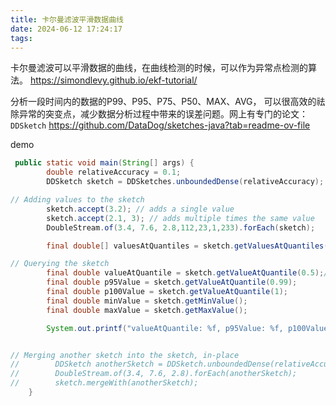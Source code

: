 ```yaml
---
title: 卡尔曼滤波平滑数据曲线
date: 2024-06-12 17:24:17
tags:
---
```


卡尔曼滤波可以平滑数据的曲线，在曲线检测的时候，可以作为异常点检测的算法。
https://simondlevy.github.io/ekf-tutorial/

分析一段时间内的数据的P99、P95、P75、P50、MAX、AVG， 可以很高效的祛除异常的突变点，减少数据分析过程中带来的误差问题。网上有专门的论文： `DDSketch`
https://github.com/DataDog/sketches-java?tab=readme-ov-file

demo

```java
 public static void main(String[] args) {
        double relativeAccuracy = 0.1;
        DDSketch sketch = DDSketches.unboundedDense(relativeAccuracy);

// Adding values to the sketch
        sketch.accept(3.2); // adds a single value
        sketch.accept(2.1, 3); // adds multiple times the same value
        DoubleStream.of(3.4, 7.6, 2.8,112,23,1,233).forEach(sketch);

        final double[] valuesAtQuantiles = sketch.getValuesAtQuantiles(new double[]{1, 0.99, 0.95, 0.5, 0.1});

// Querying the sketch
        final double valueAtQuantile = sketch.getValueAtQuantile(0.5);// returns the median value
        final double p95Value = sketch.getValueAtQuantile(0.99);
        final double p100Value = sketch.getValueAtQuantile(1);
        final double minValue = sketch.getMinValue();
        final double maxValue = sketch.getMaxValue();

        System.out.printf("valueAtQuantile: %f, p95Value: %f, p100Value: %f, minValue: %f, maxValue: %f%n", valueAtQuantile, p95Value,p100Value, minValue, maxValue);


// Merging another sketch into the sketch, in-place
//        DDSketch anotherSketch = DDSketch.unboundedDense(relativeAccuracy);
//        DoubleStream.of(3.4, 7.6, 2.8).forEach(anotherSketch);
//        sketch.mergeWith(anotherSketch);
    }



```
